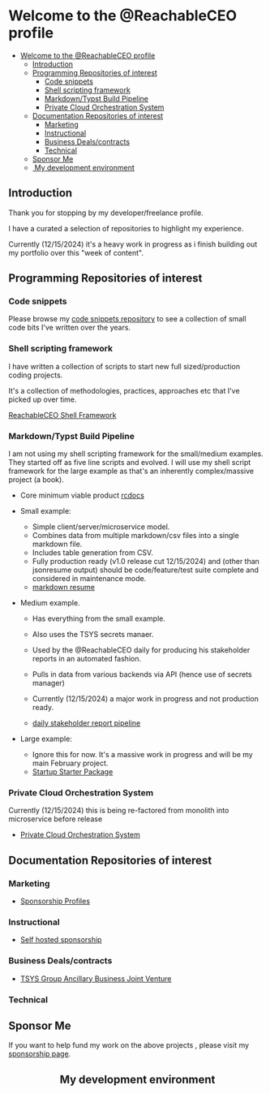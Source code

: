 # Welcome to the @ReachableCEO profile

- [Welcome to the @ReachableCEO profile](#welcome-to-the-reachableceo-profile)
  - [Introduction](#introduction)
  - [Programming Repositories of interest](#programming-repositories-of-interest)
    - [Code snippets](#code-snippets)
    - [Shell scripting framework](#shell-scripting-framework)
    - [Markdown/Typst Build Pipeline](#markdowntypst-build-pipeline)
    - [Private Cloud Orchestration System](#private-cloud-orchestration-system)
  - [Documentation Repositories of interest](#documentation-repositories-of-interest)
    - [Marketing](#marketing)
    - [Instructional](#instructional)
    - [Business Deals/contracts](#business-dealscontracts)
    - [Technical](#technical)
  - [Sponsor Me](#sponsor-me)
  - [️ My development environment ](#️-my-development-environment-)



## Introduction

Thank you for stopping by my developer/freelance profile.

I have a curated a selection of repositories to highlight my experience.

Currently (12/15/2024) it's a heavy work in progress as i finish building out my portfolio over this "week of content".

## Programming Repositories of interest

### Code snippets

Please browse my [code snippets repository](https://git.knownelement.com/reachableceo/ReachableCEO-ShellScriptPortfolio) to see a collection of small code bits I've written over the years.

### Shell scripting framework

I have written a collection of scripts to start new full sized/production coding projects.

It's a collection of methodologies, practices, approaches etc that I've picked up over time.

[ReachableCEO Shell Framework](https://git.knownelement.com/reachableceo/ReachableCEO-ShellScriptPortfolio)

### Markdown/Typst Build Pipeline

I am not using my shell scripting framework for the small/medium examples. They started off as five line scripts and evolved. 
I will use my shell script framework for the large example as that's an inherently complex/massive project (a book).

- Core minimum viable product [rcdocs](https://git.knownelement.com/reachableceo/rcdoc-pipeline)

- Small example:
    -  Simple client/server/microservice model.
    -  Combines data from multiple markdown/csv files into a single markdown file.
    -  Includes table generation from CSV.
    - Fully production ready (v1.0 release cut 12/15/2024) and (other than jsonresume output) should be code/feature/test suite complete and considered in maintenance mode.
    -  [markdown resume](https://git.knownelement.com/reachableceo/MarkdownResume-Pipeline-ClientExample)
    
- Medium example.
    - Has everything from the small example.
    - Also uses the TSYS secrets manaer.
    - Used by the @ReachableCEO daily for producing his stakeholder reports in an automated fashion.
    - Pulls in data from various backends via API (hence use of secrets manager)
    - Currently (12/15/2024) a major work in progress and not production ready.
    
    -  [daily stakeholder report pipeline ](https://git.knownelement.com/reachableceo/DailyStakeholderReport-Pipeline)

- Large example:
    -  Ignore this for now. It's a massive work in progress and will be my main February project.
     - [Startup Starter Package](https://git.knownelement.com/RWSCP/StartupStarterPackage)

### Private Cloud Orchestration System

Currently (12/15/2024) this is being re-factored from monolith into microservice before release

-  [Private Cloud Orchestration System](https://git.knownelement.com/reachableceo/PrivateCloudOrchestrationSystem)


## Documentation Repositories of interest

### Marketing

- [Sponsorship Profiles](https://git.knownelement.com/reachableceo/SponsorshipProfiles)

### Instructional

- [Self hosted sponsorship](https://git.knownelement.com/reachableceo/selfhosted-sponsorship)

### Business Deals/contracts

- [TSYS Group Ancillary Business Joint Venture](https://git.knownelement.com/TSYSGroupBOD/TSYSAncillaryBusinessDealMemo)

### Technical

## Sponsor Me

If you want to help fund my work on the above projects , please visit my [sponsorship page]().

## <p align="center">️ My development environment </p>